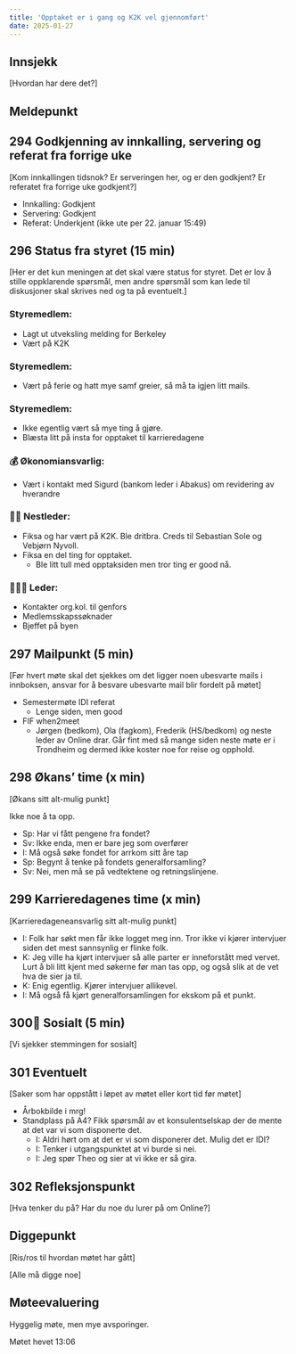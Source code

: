 ```yaml
---
title: 'Opptaket er i gang og K2K vel gjennomført'
date: 2025-01-27
---
```


## Innsjekk

[Hvordan har dere det?]

## Meldepunkt

## 294 Godkjenning av innkalling, servering og referat fra forrige uke

[Kom innkallingen tidsnok? Er serveringen her, og er den godkjent? Er referatet fra forrige uke godkjent?]

- Innkalling: Godkjent
- Servering: Godkjent
- Referat: Underkjent (ikke ute per 22. januar 15:49)

## 296 Status fra styret (15 min)

[Her er det kun meningen at det skal være status for styret. Det er lov å stille oppklarende spørsmål, men andre spørsmål som kan lede til diskusjoner skal skrives ned og ta på eventuelt.]

### **Styremedlem**:

- Lagt ut utveksling melding for Berkeley
- Vært på K2K

### **Styremedlem**:

- Vært på ferie og hatt mye samf greier, så må ta igjen litt mails.

### **Styremedlem**:

- Ikke egentlig vært så mye ting å gjøre.
- Blæsta litt på insta for opptaket til karrieredagene

### **💰** Økonomiansvarlig:

- Vært i kontakt med Sigurd (bankom leder i Abakus) om revidering av hverandre

### 👨🏼 Nestleder:

- Fiksa og har vært på K2K. Ble dritbra. Creds til Sebastian Sole og Vebjørn Nyvoll.
- Fiksa en del ting for opptaket.
    - Ble litt tull med opptaksiden men tror ting er good nå.

### 🧔🏼‍♂️ Leder:

- Kontakter org.kol. til genfors
- Medlemsskapssøknader
- Bjeffet på byen

## 297 Mailpunkt (5 min)

[Før hvert møte skal det sjekkes om det ligger noen ubesvarte mails i innboksen, ansvar for å besvare ubesvarte mail blir fordelt på møtet]

- Semestermøte IDI referat
    - Lenge siden, men good
- FIF when2meet
    - Jørgen (bedkom), Ola (fagkom), Frederik (HS/bedkom) og neste leder av Online drar. Går fint med så mange siden neste møte er i Trondheim og dermed ikke koster noe for reise og opphold.

## 298 Økans’ time (x min)

[Økans sitt alt-mulig punkt]

Ikke noe å ta opp.

- Sp: Har vi fått pengene fra fondet?
- Sv: Ikke enda, men er bare jeg som overfører
- I: Må også søke fondet for arrkom sitt åre tap
- Sp: Begynt å tenke på fondets generalforsamling?
- Sv: Nei, men må se på vedtektene og retningslinjene.

## 299 Karrieredagenes time (x min)

[Karrieredageneansvarlig sitt alt-mulig punkt]

- I: Folk har søkt men får ikke logget meg inn. Tror ikke vi kjører intervjuer siden det mest sannsynlig er flinke folk.
- K: Jeg ville ha kjørt intervjuer så alle parter er inneforstått med vervet. Lurt å bli litt kjent med søkerne før man tas opp, og også slik at de vet hva de sier ja til. 
- K: Enig egentlig. Kjører intervjuer allikevel.
- I: Må også få kjørt generalforsamlingen for ekskom på et punkt.

## 300🤯 Sosialt (5 min)

[Vi sjekker stemmingen for sosialt]

## 301 Eventuelt

[Saker som har oppstått i løpet av møtet eller kort tid før møtet]

- Årbokbilde i mrg!
- Standplass på A4? Fikk spørsmål av et konsulentselskap der de mente at det var vi som disponerte det.
    - I: Aldri hørt om at det er vi som disponerer det. Mulig det er IDI?
    - I: Tenker i utgangspunktet at vi burde si nei.
    - I: Jeg spør Theo og sier at vi ikke er så gira.

## 302 Refleksjonspunkt

[Hva tenker du på? Har du noe du lurer på om Online?]

## Diggepunkt

[Ris/ros til hvordan møtet har gått]

[Alle må digge noe]

## Møteevaluering

Hyggelig møte, men mye avsporinger.

Møtet hevet 13:06
